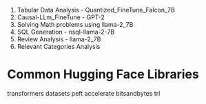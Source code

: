1. Tabular Data Analysis - Quantized_FineTune_Falcon_7B
2. Causal-LLm_FineTune - GPT-2
3. Solving Math problems using llama-2_7B
4. SQL Generation - nsql-llama-2-7B
5. Review  Analysis - llama-2_7B
6.  Relevant Categories Analysis


# Common Hugging Face Libraries
transformers
datasets
peft
accelerate
bitsandbytes
trl
